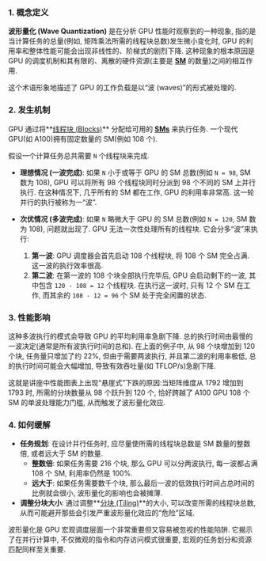 ### 1. 概念定义

**波形量化 (Wave Quantization)** 是在分析 GPU 性能时观察到的一种现象, 指的是当计算任务的总量(例如, 矩阵乘法所需的线程块总数)发生微小变化时, GPU 的利用率和整体性能可能会出现非线性的、阶梯式的剧烈下降. 这种现象的根本原因是 GPU 的调度机制和其有限的、离散的硬件资源(主要是 **[SM](./Lecture5-Streaming-Multiprocessor.md)** 的数量)之间的相互作用. 

这个术语形象地描述了 GPU 的工作负载是以“波 (waves)”的形式被处理的. 

### 2. 发生机制

GPU 通过将**[线程块 (Blocks)](./Lecture5-GPU-Execution-Model.md)** 分配给可用的 **[SMs](./Lecture5-Streaming-Multiprocessor.md)** 来执行任务. 一个现代 GPU(如 A100)拥有固定数量的 SM(例如 108 个). 

假设一个计算任务总共需要 `N` 个线程块来完成. 

- **理想情况 (一波完成)**: 如果 `N` 小于或等于 GPU 的 SM 总数(例如 `N = 98`, SM 数为 108), GPU 可以将所有 98 个线程块同时分派到 98 个不同的 SM 上并行执行. 在这种情况下, 几乎所有的 SM 都在工作, GPU 的利用率非常高. 这一轮并行的执行被称为一“波”. 

- **次优情况 (多波完成)**: 如果 `N` 略微大于 GPU 的 SM 总数(例如 `N = 120`, SM 数为 108), 问题就出现了. GPU 无法一次性处理所有的线程块. 它会分多“波”来执行:
    1.  **第一波**: GPU 调度器会首先启动 108 个线程块, 将 108 个 SM 完全占满. 这一波的执行效率很高. 
    2.  **第二波**: 在第一波的 108 个块全部执行完毕后, GPU 会启动剩下的一波, 其中包含 `120 - 108 = 12` 个线程块. 在执行这一波时, 只有 12 个 SM 在工作, 而其余的 `108 - 12 = 96` 个 SM 处于完全闲置的状态. 

### 3. 性能影响

这种多波执行的模式会导致 GPU 的平均利用率急剧下降. 总的执行时间由最慢的一波决定(通常是所有波执行时间的总和). 在上面的例子中, 从 98 个块增加到 120 个块, 任务量只增加了约 22%, 但由于需要两波执行, 并且第二波的利用率极低, 总的执行时间可能会大幅增加, 导致有效吞吐量(如 TFLOP/s)急剧下降. 

这就是讲座中性能图表上出现“悬崖式”下跌的原因:当矩阵维度从 1792 增加到 1793 时, 所需的分块数量从 98 个跃升到 120 个, 恰好跨越了 A100 GPU 108 个 SM 的单波处理能力门槛, 从而触发了波形量化效应. 

### 4. 如何缓解

- **任务规划**: 在设计并行任务时, 应尽量使所需的线程块总数是 SM 数量的整数倍, 或者远大于 SM 的数量. 
    - **整数倍**: 如果任务需要 216 个块, 那么 GPU 可以分两波执行, 每一波都占满 108 个 SM, 利用率仍然是 100%. 
    - **远大于**: 如果任务需要数千个块, 那么最后一波的低效执行时间占总时间的比例就会很小, 波形量化的影响也会被摊薄. 
- **调整分块大小**: 通过调整**[分块 (Tiling)](./Lecture5-Tiling.md)**的大小, 可以改变所需的线程块总数, 从而可能避开那些会引发严重波形量化效应的“危险”区域. 

波形量化是 GPU 宏观调度层面一个非常重要但又容易被忽视的性能陷阱. 它揭示了在并行计算中, 不仅微观的指令和内存访问模式很重要, 宏观的任务划分和资源匹配同样至关重要. 